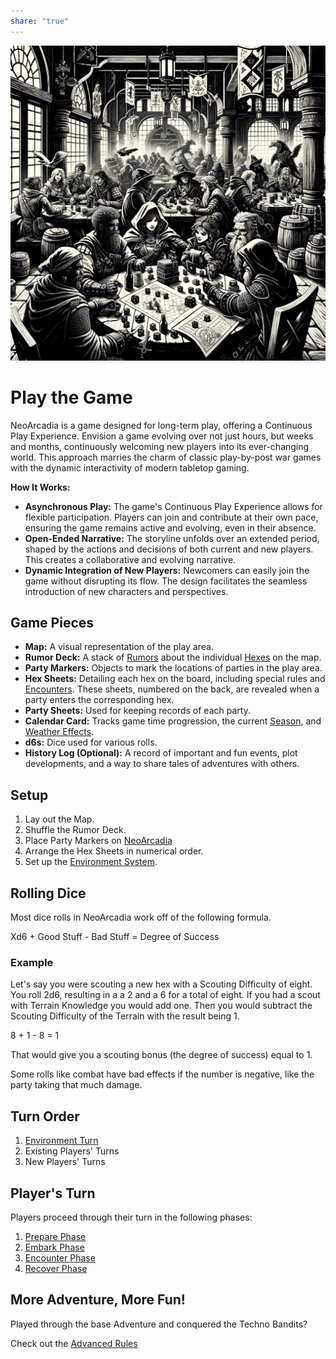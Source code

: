 ```yaml
---  
share: "true"  
---  
```

  
![Pasted image 20240126235210](./Pasted%20image%2020240126235210.png)  
  
# Play the Game  
  
NeoArcadia is a game designed for long-term play, offering a Continuous Play Experience. Envision a game evolving over not just hours, but weeks and months, continuously welcoming new players into its ever-changing world. This approach marries the charm of classic play-by-post war games with the dynamic interactivity of modern tabletop gaming.  
  
**How It Works:**  
  
- **Asynchronous Play:** The game's Continuous Play Experience allows for flexible participation. Players can join and contribute at their own pace, ensuring the game remains active and evolving, even in their absence.  
- **Open-Ended Narrative:** The storyline unfolds over an extended period, shaped by the actions and decisions of both current and new players. This creates a collaborative and evolving narrative.  
- **Dynamic Integration of New Players:** Newcomers can easily join the game without disrupting its flow. The design facilitates the seamless introduction of new characters and perspectives.  
  
## Game Pieces  
  
- **Map:** A visual representation of the play area.  
- **Rumor Deck:** A stack of [Rumors](Rumors.html) about the individual [Hexes](Hexes.html) on the map.  
- **Party Markers:** Objects to mark the locations of parties in the play area.  
- **Hex Sheets:** Detailing each hex on the board, including special rules and [Encounters](Encounters.html). These sheets, numbered on the back, are revealed when a party enters the corresponding hex.  
- **Party Sheets:** Used for keeping records of each party.  
- **Calendar Card:** Tracks game time progression, the current [Season](Season.html), and [Weather Effects](Weather%20Effects.html).  
- **d6s:** Dice used for various rolls.  
- **History Log (Optional):** A record of important and fun events, plot developments, and a way to share tales of adventures with others.  
  
## Setup  
  
1. Lay out the Map.  
2. Shuffle the Rumor Deck.  
3. Place Party Markers on [NeoArcadia](./NeoArcadia.html)  
4. Arrange the Hex Sheets in numerical order.  
5. Set up the [Environment System](Environment%20System.html).  
  
## Rolling Dice  
  
Most dice rolls in NeoArcadia work off of the following formula.  
  
Xd6 + Good Stuff - Bad Stuff = Degree of Success  
  
### Example  
  
Let's say you were scouting a new hex with a Scouting Difficulty of eight. You roll 2d6, resulting in a a 2 and a 6 for a total of eight. If you had a scout with Terrain Knowledge you would add one. Then you would subtract the Scouting Difficulty of the Terrain with the result being 1.  
  
8 + 1 - 8 = 1  
  
That would give you a scouting bonus (the degree of success) equal to 1.  
  
Some rolls like combat have bad effects if the number is negative, like the party taking that much damage.  
  
## Turn Order  
  
1. [Environment Turn](Environment%20Turn.html)  
2. Existing Players' Turns  
3. New Players' Turns  
  
## Player's Turn  
  
Players proceed through their turn in the following phases:  
  
1. [Prepare Phase](Prepare%20Phase.html)  
2. [Embark Phase](Embark%20Phase.html)  
3. [Encounter Phase](Encounter%20Phase.html)  
4. [Recover Phase](Recover%20Phase.html)  
  
## More Adventure, More Fun!  
  
Played through the base Adventure and conquered the Techno Bandits?  
  
Check out the [Advanced Rules](./Advanced%20Rules.html)  
